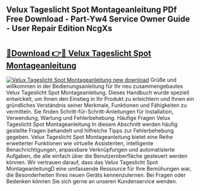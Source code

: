 ## Velux Tageslicht Spot Montageanleitung PDf Free Download - Part-Yw4 Service Owner Guide - User Repair Edition NcgXs

# <h2><a href="http://df6sm3.blite.top/?on=Velux+Tageslicht+Spot+Montageanleitung">🔗Download 👉🔴 Velux Tageslicht Spot Montageanleitung</a></h2>

[![Velux Tageslicht Spot Montageanleitung new download](https://i.imgur.com/lujVjoI.png)](http://df6sm3.blite.top/?on=Velux+Tageslicht+Spot+Montageanleitung)
Grüße und willkommen in der Bedienungsanleitung für Ihr neu zusammengebautes Velux Tageslicht Spot Montageanleitung. Dieses Handbuch wurde speziell entwickelt, um Ihnen den Einstieg in Ihr Produkt zu erleichtern und Ihnen ein gründliches Verständnis seiner Merkmale, Funktionen und Fähigkeiten zu vermitteln. Sie finden Schritt-für-Schritt-Anleitungen für Installation, Verwendung, Wartung und Fehlerbehebung. Häufige Fragen Velux Tageslicht Spot Montageanleitung In diesem Abschnitt werden häufig gestellte Fragen behandelt und hilfreiche Tipps zur Fehlerbehebung gegeben. Velux Tageslicht Spot Montageanleitung bietet eine Reihe erweiterter Funktionen wie virtuelle Assistenten, intelligente Benachrichtigungen, anpassbare Verknüpfungen und automatisierte Aufgaben, die alle einfach über die Benutzeroberfläche gesteuert werden können. Wir vertrauen darauf, dass das Velux Tageslicht Spot MontageanleitungD eine umfassende Ressource für Ihre Bemühungen war, die Besonderheiten Ihres neuen Geräts kennenzulernen. Bei Fragen oder Bedenken können Sie sich gerne an unseren Kundenservice wenden.

